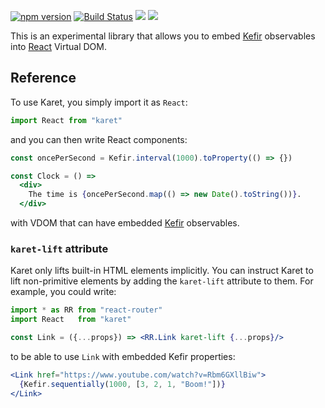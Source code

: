 [![npm version](https://badge.fury.io/js/karet.svg)](http://badge.fury.io/js/karet) [![Build Status](https://travis-ci.org/calmm-js/karet.svg?branch=master)](https://travis-ci.org/calmm-js/karet) [![](https://david-dm.org/calmm-js/karet.svg)](https://david-dm.org/calmm-js/karet) [![](https://david-dm.org/calmm-js/karet/dev-status.svg)](https://david-dm.org/calmm-js/karet?type=dev)

This is an experimental library that allows you to
embed [Kefir](http://rpominov.github.io/kefir/) observables
into [React](https://facebook.github.io/react/) Virtual DOM.

## Reference

To use Karet, you simply import it as `React`:

```jsx
import React from "karet"
```

and you can then write React components:

```jsx
const oncePerSecond = Kefir.interval(1000).toProperty(() => {})

const Clock = () =>
  <div>
    The time is {oncePerSecond.map(() => new Date().toString())}.
  </div>
```

with VDOM that can have embedded [Kefir](http://rpominov.github.io/kefir/)
observables.

### `karet-lift` attribute

Karet only lifts built-in HTML elements implicitly.  You can instruct Karet to
lift non-primitive elements by adding the `karet-lift` attribute to them.  For
example, you could write:

```jsx
import * as RR from "react-router"
import React   from "karet"

const Link = ({...props}) => <RR.Link karet-lift {...props}/>
```

to be able to use `Link` with embedded Kefir properties:

```jsx
<Link href="https://www.youtube.com/watch?v=Rbm6GXllBiw">
  {Kefir.sequentially(1000, [3, 2, 1, "Boom!"])}
</Link>
```

